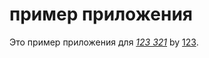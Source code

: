 # пример приложения

Это пример приложения для
[*123 321*](http://taxi350.ru/)
by [123](http://taxi350.ru/).
